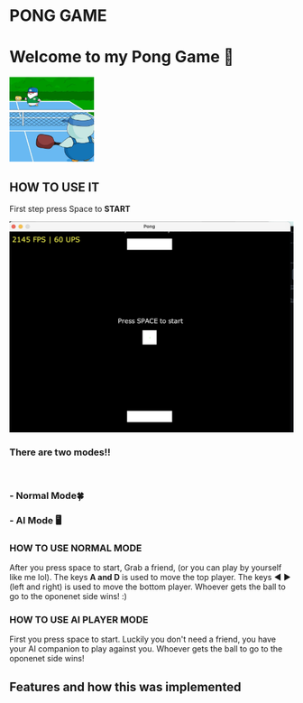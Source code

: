 # PONG GAME
 # Welcome to my Pong Game 🏓
<img src= "https://raw.githubusercontent.com/briannammatey/PongGameJava/main/ponggame.webp" alt="GIF" width="150">

## HOW TO USE IT

First step press Space to **START**
<br>

<img src= "https://raw.githubusercontent.com/briannammatey/PongGameJava/main/pongimage.png" width="600">

<h3>There are two modes!!</h3>
<br>
<h3>- Normal Mode🍀 </h3>

<h3>- AI Mode 🖥️</h3>

### HOW TO USE NORMAL MODE
After you press space to start, Grab a friend,  (or you can play by yourself like me lol). The keys **A and D** is used to move the top player. The keys ◀️ ▶️ (left and right) is used to move the bottom player.  Whoever gets the ball to go to the oponenet side wins! :) 

### HOW TO USE AI PLAYER MODE
First you press space to start. Luckily you don't need a friend, you have your AI companion to play against you. Whoever gets the ball to go to the oponenet side wins!

## Features and how this was implemented




